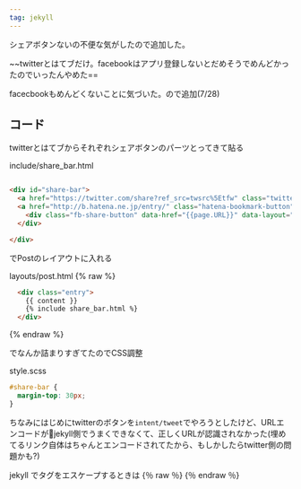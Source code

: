 ```yaml
---
tag: jekyll
---
```


シェアボタンないの不便な気がしたので追加した。

~~twitterとはてブだけ。facebookはアプリ登録しないとだめそうでめんどかったのでいったんやめた==

facecbookもめんどくないことに気づいた。ので追加(7/28)

## コード

twitterとはてブからそれぞれシェアボタンのパーツとってきて貼る

include/share_bar.html

```html

<div id="share-bar">
  <a href="https://twitter.com/share?ref_src=twsrc%5Etfw" class="twitter-share-button" data-show-count="false">Tweet</a><script async src="https://platform.twitter.com/widgets.js" charset="utf-8"></script>
  <a href="http://b.hatena.ne.jp/entry/" class="hatena-bookmark-button" data-hatena-bookmark-layout="basic-label-counter" data-hatena-bookmark-lang="ja" title="このエントリーをはてなブックマークに追加"><img src="https://b.st-hatena.com/images/entry-button/button-only@2x.png" alt="このエントリーをはてなブックマークに追加" width="20" height="20" style="border: none;" /></a><script type="text/javascript" src="https://b.st-hatena.com/js/bookmark_button.js" charset="utf-8" async="async"></script>
    <div class="fb-share-button" data-href="{{page.URL}}" data-layout="button_count">
  </div>

</div>


```

でPostのレイアウトに入れる

layouts/post.html
{% raw %}
```html
  <div class="entry">
    {{ content }} 
    {% include share_bar.html %}
  </div>
```
{% endraw %}

でなんか詰まりすぎてたのでCSS調整

style.scss

```css
#share-bar {
  margin-top: 30px;	
}

```

ちなみにはじめにtwitterのボタンを`intent/tweet`でやろうとしたけど、URLエンコードがjekyll側でうまくできなくて、正しくURLが認識されなかった(埋めてるリンク自体はちゃんとエンコードされてたから、もしかしたらtwitter側の問題かも?)

jekyll でタグをエスケープするときは {％ raw ％} {％ endraw ％}
